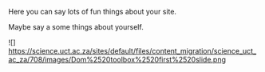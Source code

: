 Here you can say lots of fun things about your site.

Maybe say a some things about yourself.

![] https://science.uct.ac.za/sites/default/files/content_migration/science_uct_ac_za/708/images/Dom%2520toolbox%2520first%2520slide.png
